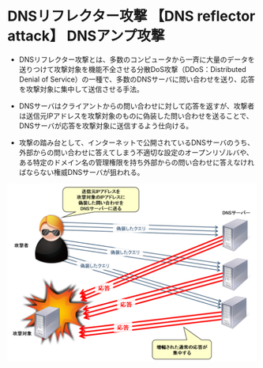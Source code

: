 # DNSリフレクター攻撃 【DNS reflector attack】 DNSアンプ攻撃
- DNSリフレクター攻撃とは、多数のコンピュータから一斉に大量のデータを送りつけて攻撃対象を機能不全させる分散DoS攻撃（DDoS：Distributed Denial of Service）の一種で、多数のDNSサーバに問い合わせを送り、応答を攻撃対象に集中して送信させる手法。  

- DNSサーバはクライアントからの問い合わせに対して応答を返すが、攻撃者は送信元IPアドレスを攻撃対象のものに偽装した問い合わせを送ることで、DNSサーバが応答を攻撃対象に送信するよう仕向ける。  


- 攻撃の踏み台として、インターネットで公開されているDNSサーバのうち、外部からの問い合わせに答えてしまう不適切な設定のオープンリゾルバや、ある特定のドメイン名の管理権限を持ち外部からの問い合わせに答えなければならない権威DNSサーバが狙われる。  

![DNSリフレクタ攻撃](../../PICTURE/DNS/reflection.png)


